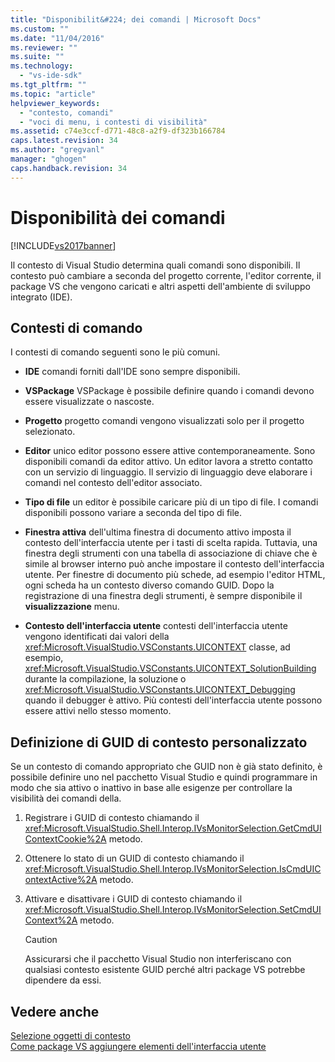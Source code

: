 ```yaml
---
title: "Disponibilit&#224; dei comandi | Microsoft Docs"
ms.custom: ""
ms.date: "11/04/2016"
ms.reviewer: ""
ms.suite: ""
ms.technology: 
  - "vs-ide-sdk"
ms.tgt_pltfrm: ""
ms.topic: "article"
helpviewer_keywords: 
  - "contesto, comandi"
  - "voci di menu, i contesti di visibilità"
ms.assetid: c74e3ccf-d771-48c8-a2f9-df323b166784
caps.latest.revision: 34
ms.author: "gregvanl"
manager: "ghogen"
caps.handback.revision: 34
---
```

# Disponibilit&#224; dei comandi
[!INCLUDE[vs2017banner](../../code-quality/includes/vs2017banner.md)]

Il contesto di Visual Studio determina quali comandi sono disponibili. Il contesto può cambiare a seconda del progetto corrente, l'editor corrente, il package VS che vengono caricati e altri aspetti dell'ambiente di sviluppo integrato \(IDE\).  
  
## Contesti di comando  
 I contesti di comando seguenti sono le più comuni.  
  
-   **IDE** comandi forniti dall'IDE sono sempre disponibili.  
  
-   **VSPackage** VSPackage è possibile definire quando i comandi devono essere visualizzate o nascoste.  
  
-   **Progetto** progetto comandi vengono visualizzati solo per il progetto selezionato.  
  
-   **Editor** unico editor possono essere attive contemporaneamente. Sono disponibili comandi da editor attivo. Un editor lavora a stretto contatto con un servizio di linguaggio. Il servizio di linguaggio deve elaborare i comandi nel contesto dell'editor associato.  
  
-   **Tipo di file** un editor è possibile caricare più di un tipo di file. I comandi disponibili possono variare a seconda del tipo di file.  
  
-   **Finestra attiva** dell'ultima finestra di documento attivo imposta il contesto dell'interfaccia utente per i tasti di scelta rapida. Tuttavia, una finestra degli strumenti con una tabella di associazione di chiave che è simile al browser interno può anche impostare il contesto dell'interfaccia utente. Per finestre di documento più schede, ad esempio l'editor HTML, ogni scheda ha un contesto diverso comando GUID. Dopo la registrazione di una finestra degli strumenti, è sempre disponibile il **visualizzazione** menu.  
  
-   **Contesto dell'interfaccia utente** contesti dell'interfaccia utente vengono identificati dai valori della <xref:Microsoft.VisualStudio.VSConstants.UICONTEXT> classe, ad esempio, <xref:Microsoft.VisualStudio.VSConstants.UICONTEXT_SolutionBuilding> durante la compilazione, la soluzione o <xref:Microsoft.VisualStudio.VSConstants.UICONTEXT_Debugging> quando il debugger è attivo. Più contesti dell'interfaccia utente possono essere attivi nello stesso momento.  
  
## Definizione di GUID di contesto personalizzato  
 Se un contesto di comando appropriato che GUID non è già stato definito, è possibile definire uno nel pacchetto Visual Studio e quindi programmare in modo che sia attivo o inattivo in base alle esigenze per controllare la visibilità dei comandi della.  
  
1.  Registrare i GUID di contesto chiamando il <xref:Microsoft.VisualStudio.Shell.Interop.IVsMonitorSelection.GetCmdUIContextCookie%2A> metodo.  
  
2.  Ottenere lo stato di un GUID di contesto chiamando il <xref:Microsoft.VisualStudio.Shell.Interop.IVsMonitorSelection.IsCmdUIContextActive%2A> metodo.  
  
3.  Attivare e disattivare i GUID di contesto chiamando il <xref:Microsoft.VisualStudio.Shell.Interop.IVsMonitorSelection.SetCmdUIContext%2A> metodo.  
  
    > [!CAUTION]
    >  Assicurarsi che il pacchetto Visual Studio non interferiscano con qualsiasi contesto esistente GUID perché altri package VS potrebbe dipendere da essi.  
  
## Vedere anche  
 [Selezione oggetti di contesto](../../extensibility/internals/selection-context-objects.md)   
 [Come package VS aggiungere elementi dell'interfaccia utente](../../extensibility/internals/how-vspackages-add-user-interface-elements.md)